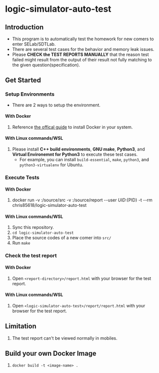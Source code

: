 # logic-simulator-auto-test

## Introduction

* This program is to automatically test the homework for new comers to enter SELab/SDTLab.
* There are several test cases for the behavior and memory leak issues.
* Please **CHECK the TEST REPORTS MANUALLY** that the reason test failed might result from the output of their result not fully matching to the given question(specification).


## Get Started

### Setup Environments

* There are 2 ways to setup the environment.

#### With Docker

1. Reference [the offical guide](https://docs.docker.com/engine/install/) to install Docker in your system.

#### With Linux commands/WSL

1. Please install **C++ build environments**, **GNU make**, **Python3**, and **Virtual Environemnt for Python3** to execute these test cases.
    * For example, you can install `build-essential`, `make`, `python3`, and `python3-virtualenv` for Ubuntu.

### Execute Tests

#### With Docker

1. docker run -v <source-code-of-a-new-comer>:/source/src -v <report-directory>:/source/report --user ${UID}:${PID} -t --rm chris85618/logic-simulator-auto-test

#### With Linux commands/WSL

1. Sync this repository.
2. `cd logic-simulator-auto-test`
3. Place the source codes of a new comer into `src/`
4. Run `make`

### Check the test report

#### With Docker

1. Open `<report-directory>/report.html` with your browser for the test report.

#### With Linux commands/WSL

1. Open `<logic-simulator-auto-test>/report/report.html` with your browser for the test report.

## Limitation

1. The test report can't be viewed normally in mobiles.

## Build your own Docker Image

1. `docker build -t <image-name> .`
